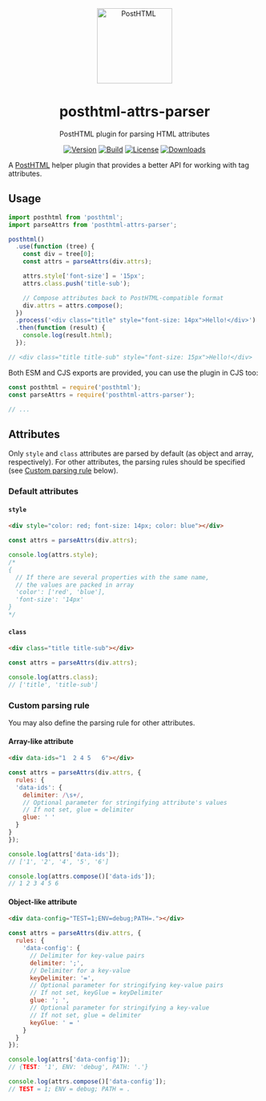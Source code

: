 <div align="center">
  <img width="150" height="150" alt="PostHTML" src="https://posthtml.github.io/posthtml/logo.svg">
  <h1>posthtml-attrs-parser</h1>
  <p>PostHTML plugin for parsing HTML attributes</p>

  [![Version][npm-version-shield]][npm]
  [![Build][github-ci-shield]][github-ci]
  [![License][license-shield]][license]
  [![Downloads][npm-stats-shield]][npm-stats]
</div>

[npm]: https://www.npmjs.com/package/posthtml-attrs-parser
[npm-version-shield]: https://img.shields.io/npm/v/posthtml-attrs-parser/0.1.2
[npm-stats]: http://npm-stat.com/charts.html?package=posthtml-attrs-parser
[npm-stats-shield]: https://img.shields.io/npm/dt/posthtml-attrs-parser.svg
[github-ci]: https://github.com/posthtml/posthtml-attrs-parser/actions/workflows/nodejs.yml
[github-ci-shield]: https://github.com/posthtml/posthtml-attrs-parser/actions/workflows/nodejs.yml/badge.svg
[license]: ./license
[license-shield]: https://img.shields.io/npm/l/posthtml-attrs-parser.svg

A [PostHTML](https://github.com/posthtml/posthtml) helper plugin that provides a better API for working with tag attributes.

## Usage
```js
import posthtml from 'posthtml';
import parseAttrs from 'posthtml-attrs-parser';

posthtml()
  .use(function (tree) {
    const div = tree[0];
    const attrs = parseAttrs(div.attrs);

    attrs.style['font-size'] = '15px';
    attrs.class.push('title-sub');

    // Compose attributes back to PostHTML-compatible format
    div.attrs = attrs.compose();
  })
  .process('<div class="title" style="font-size: 14px">Hello!</div>')
  .then(function (result) {
    console.log(result.html);
  });

// <div class="title title-sub" style="font-size: 15px">Hello!</div>
```

Both ESM and CJS exports are provided, you can use the plugin in CJS too:

```js
const posthtml = require('posthtml');
const parseAttrs = require('posthtml-attrs-parser');

// ...
```

## Attributes

Only `style` and `class` attributes are parsed by default (as object and array, respectively). For other attributes, the parsing rules should be specified (see [Custom parsing rule](#custom-parsing-rule) below).

### Default attributes

#### `style`

```html
<div style="color: red; font-size: 14px; color: blue"></div>
```
```js
const attrs = parseAttrs(div.attrs);

console.log(attrs.style);
/*
{
  // If there are several properties with the same name,
  // the values are packed in array
  'color': ['red', 'blue'],
  'font-size': '14px'
}
*/
```

#### `class`

```html
<div class="title title-sub"></div>
```
```js
const attrs = parseAttrs(div.attrs);

console.log(attrs.class);
// ['title', 'title-sub']
```

### Custom parsing rule

You may also define the parsing rule for other attributes.

#### Array-like attribute

```html
<div data-ids="1  2 4 5   6"></div>
```
```js
const attrs = parseAttrs(div.attrs, {
  rules: {
  'data-ids': {
    delimiter: /\s+/,
    // Optional parameter for stringifying attribute's values
    // If not set, glue = delimiter
    glue: ' '
  }
}
});

console.log(attrs['data-ids']);
// ['1', '2', '4', '5', '6']

console.log(attrs.compose()['data-ids']);
// 1 2 3 4 5 6
```

#### Object-like attribute

```html
<div data-config="TEST=1;ENV=debug;PATH=."></div>
```
```js
const attrs = parseAttrs(div.attrs, {
  rules: {
    'data-config': {
      // Delimiter for key-value pairs
      delimiter: ';',
      // Delimiter for a key-value
      keyDelimiter: '=',
      // Optional parameter for stringifying key-value pairs
      // If not set, keyGlue = keyDelimiter
      glue: '; ',
      // Optional parameter for stringifying a key-value
      // If not set, glue = delimiter
      keyGlue: ' = '
    }
  }
});

console.log(attrs['data-config']);
// {TEST: '1', ENV: 'debug', PATH: '.'}

console.log(attrs.compose()['data-config']);
// TEST = 1; ENV = debug; PATH = .
```
